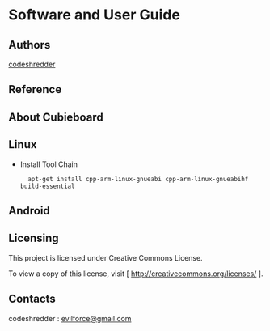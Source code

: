 
Software and User Guide
==========================================================


Authors
----------

[codeshredder](https://github.com/codeshredder)


Reference
----------



About Cubieboard
----------




Linux
----------


* Install Tool Chain

        apt-get install cpp-arm-linux-gnueabi cpp-arm-linux-gnueabihf build-essential



Android
----------





Licensing
----------

This project is licensed under Creative Commons License.

To view a copy of this license, visit [ http://creativecommons.org/licenses/ ].


Contacts
----------

codeshredder  : evilforce@gmail.com
